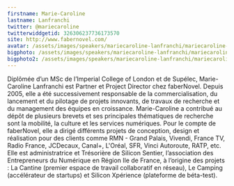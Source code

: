 ```yaml
---
firstname: Marie-Caroline 
lastname: Lanfranchi
twitter: @mariecaroline
twitterwiddgetid: 326306237736173570
site: http://www.fabernovel.com/
avatar: /assets/images/speakers/mariecaroline-lanfranchi/mariecaroline-lanfranchi1.png
bigphoto: /assets/images/speakers/mariecaroline-lanfranchi/mariecaroline-lanfranchi2.png
bigphoto2: /assets/images/speakers/mariecaroline-lanfranchi/mariecaroline-lanfranchi3.png
---
```


Diplômée d’un MSc de l’Imperial College of London et de Supélec, Marie-Caroline Lanfranchi est Partner et Project Director chez faberNovel.
Depuis 2005, elle a été successivement responsable de la commercialisation, du lancement et du pilotage de projets innovants, de travaux de recherche et du management des équipes en croissance.
Marie-Caroline a contribué au dépôt de plusieurs brevets et ses principales thématiques de recherche sont la mobilité, la culture et les services numériques.
Pour le compte de faberNovel, elle a dirigé différents projets de conception, design et réalisation pour des clients comme RMN - Grand Palais, Vivendi, France TV, Radio France, JCDecaux, Canal+, L'Oréal, SFR, Vinci Autoroute, RATP, etc.
Elle est administratrice et Trésorière de Silicon Sentier, l’association des Entrepreneurs du Numérique en Région Ile de France, à l’origine des projets : La Cantine (premier espace de travail collaboratif en réseau), Le Camping (accélérateur de startups) et Silicon Xpérience (plateforme de béta-test).